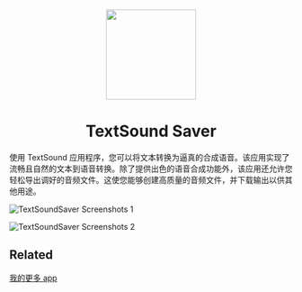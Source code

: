<div align="center">
	<br />
	<br />
	<img src="https://github.com/jaywcjlove/TextSoundSaver/assets/1680273/4d5d512e-40d2-4cb6-9605-404ead05d8a9" width="160" height="160">
	<h1>TextSound Saver</h1>
</div>

使用 TextSound 应用程序，您可以将文本转换为逼真的合成语音。该应用实现了流畅且自然的文本到语音转换。除了提供出色的语音合成功能外，该应用还允许您轻松导出调好的音频文件。这使您能够创建高质量的音频文件，并下载输出以供其他用途。

![TextSoundSaver Screenshots 1](https://github.com/jaywcjlove/TextSoundSaver/assets/1680273/109222a2-fffd-439f-b4d7-82db960909db)

![TextSoundSaver Screenshots 2](https://github.com/jaywcjlove/TextSoundSaver/assets/1680273/b4a005d5-28ca-44e1-ae83-5803640f4ddc)

## Related

[我的更多 app](https://wangchujiang.com/#/app)
